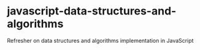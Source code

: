# javascript-data-structures-and-algorithms
Refresher on data structures and algorithms implementation in JavaScript
